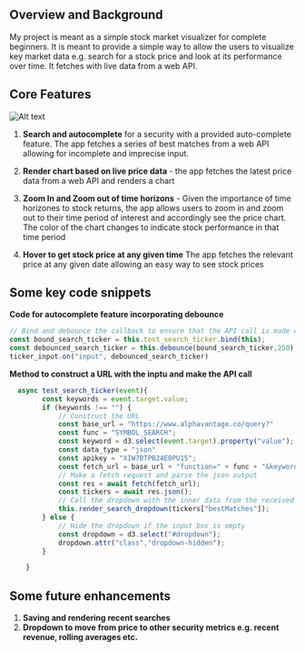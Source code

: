 ## Overview and Background
My project is meant as a simple stock market visualizer for complete beginners.  It is meant to provide a simple way to allow the users to visualize key market data e.g. search for a stock price and look at its performance over time. It fetches with live data from a web API.


## Core Features

![Alt text](images/output.gif)

1. **Search and autocomplete** for a security with a provided auto-complete feature. 
 The app fetches a series of best matches from a web API allowing for incomplete and imprecise input.


        
2. **Render chart based on live price data** - the app fetches the latest price data from a web API and renders a chart 

3. **Zoom In and Zoom out of time horizons** - Given the importance of time horizones to stock returns, the app allows users to zoom in and zoom out to their time period of interest and accordingly see the price chart. The color of the chart changes to indicate stock performance in that time period 

4. **Hover to get stock price at any given time** The app fetches the relevant price at any given date allowing an easy way to see stock prices


## Some key code snippets 

**Code for autocomplete feature incorporating debounce**

```javascript 
// Bind and debounce the callback to ensure that the API call is made only after a complete ticker has been entered
const bound_search_ticker = this.test_search_ticker.bind(this);
const debounced_search_ticker = this.debounce(bound_search_ticker,250);
ticker_input.on("input", debounced_search_ticker)
```

**Method to construct a URL with the inptu and make the API call**

```javascript
  async test_search_ticker(event){
        const keywords = event.target.value;
        if (keywords !== "") {
            // Construct the URL
            const base_url = "https://www.alphavantage.co/query?"
            const func = "SYMBOL_SEARCH";
            const keyword = d3.select(event.target).property("value");
            const data_type = "json"
            const apikey = "XIW7BTPB24E0PU15";
            const fetch_url = base_url + "function=" + func + "&keywords=" + keyword + "&datatype=" + data_type + "&apikey=" +apikey;
            // Make a fetch request and parse the json output 
            const res = await fetch(fetch_url);
            const tickers = await res.json();
            // Call the dropdown with the inner data from the received json data
            this.render_search_dropdown(tickers["bestMatches"]);
        } else {
            // Hide the dropdown if the input box is empty
            const dropdown = d3.select("#dropdown");
            dropdown.attr("class","dropdown-hidden");
        }

    }
```



## Some future enhancements 

1. **Saving and rendering recent searches**
2. **Dropdown to move from price to other security metrics e.g. recent revenue, rolling averages etc.**





